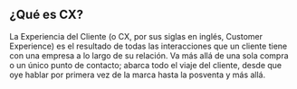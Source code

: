 ## ¿Qué es CX?
La Experiencia del Cliente (o CX, por sus siglas en inglés, Customer Experience) es el resultado de todas las interacciones que un cliente tiene con una empresa a lo largo de su relación. Va más allá de una sola compra o un único punto de contacto; abarca todo el viaje del cliente, desde que oye hablar por primera vez de la marca hasta la posventa y más allá.
